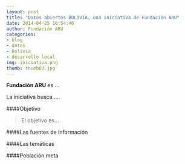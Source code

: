 ```yaml
---
layout: post
title: "Datos abiertos BOLIVIA, una iniciativa de Fundación ARU"
date: 2014-04-25 16:54:46
author: Fundación ARU
categories:
- blog
- datos
- Bolivia
- desarrollo local
img: iniciativa.png
thumb: thumb03.jpg
---
```


<b>Fundación ARU</b> es ... <!--more-->

La iniciativa busca ....

####Objetivo


>El objetivo es...

####Las fuentes de información

####Las temáticas

####Población meta


